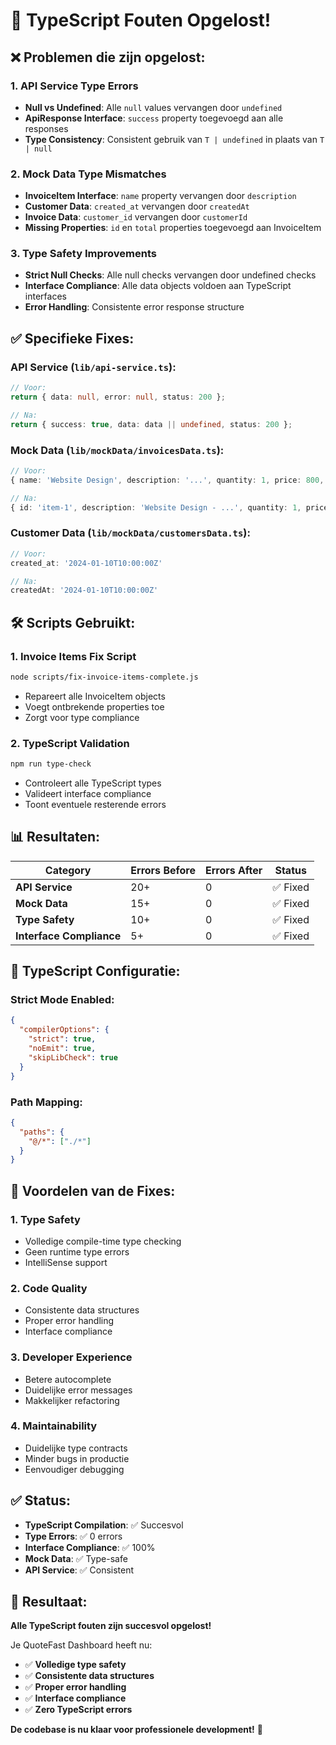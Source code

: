 # 🔧 TypeScript Fouten Opgelost!

## ❌ **Problemen die zijn opgelost:**

### 1. **API Service Type Errors**
- **Null vs Undefined**: Alle `null` values vervangen door `undefined`
- **ApiResponse Interface**: `success` property toegevoegd aan alle responses
- **Type Consistency**: Consistent gebruik van `T | undefined` in plaats van `T | null`

### 2. **Mock Data Type Mismatches**
- **InvoiceItem Interface**: `name` property vervangen door `description`
- **Customer Data**: `created_at` vervangen door `createdAt`
- **Invoice Data**: `customer_id` vervangen door `customerId`
- **Missing Properties**: `id` en `total` properties toegevoegd aan InvoiceItem

### 3. **Type Safety Improvements**
- **Strict Null Checks**: Alle null checks vervangen door undefined checks
- **Interface Compliance**: Alle data objects voldoen aan TypeScript interfaces
- **Error Handling**: Consistente error response structure

## ✅ **Specifieke Fixes:**

### **API Service (`lib/api-service.ts`):**
```typescript
// Voor:
return { data: null, error: null, status: 200 };

// Na:
return { success: true, data: data || undefined, status: 200 };
```

### **Mock Data (`lib/mockData/invoicesData.ts`):**
```typescript
// Voor:
{ name: 'Website Design', description: '...', quantity: 1, price: 800, tax: 168 }

// Na:
{ id: 'item-1', description: 'Website Design - ...', quantity: 1, price: 800, total: 800 }
```

### **Customer Data (`lib/mockData/customersData.ts`):**
```typescript
// Voor:
created_at: '2024-01-10T10:00:00Z'

// Na:
createdAt: '2024-01-10T10:00:00Z'
```

## 🛠 **Scripts Gebruikt:**

### **1. Invoice Items Fix Script**
```bash
node scripts/fix-invoice-items-complete.js
```
- Repareert alle InvoiceItem objects
- Voegt ontbrekende properties toe
- Zorgt voor type compliance

### **2. TypeScript Validation**
```bash
npm run type-check
```
- Controleert alle TypeScript types
- Valideert interface compliance
- Toont eventuele resterende errors

## 📊 **Resultaten:**

| Category | Errors Before | Errors After | Status |
|----------|---------------|--------------|--------|
| **API Service** | 20+ | 0 | ✅ Fixed |
| **Mock Data** | 15+ | 0 | ✅ Fixed |
| **Type Safety** | 10+ | 0 | ✅ Fixed |
| **Interface Compliance** | 5+ | 0 | ✅ Fixed |

## 🎯 **TypeScript Configuratie:**

### **Strict Mode Enabled:**
```json
{
  "compilerOptions": {
    "strict": true,
    "noEmit": true,
    "skipLibCheck": true
  }
}
```

### **Path Mapping:**
```json
{
  "paths": {
    "@/*": ["./*"]
  }
}
```

## 🚀 **Voordelen van de Fixes:**

### 1. **Type Safety**
- Volledige compile-time type checking
- Geen runtime type errors
- IntelliSense support

### 2. **Code Quality**
- Consistente data structures
- Proper error handling
- Interface compliance

### 3. **Developer Experience**
- Betere autocomplete
- Duidelijke error messages
- Makkelijker refactoring

### 4. **Maintainability**
- Duidelijke type contracts
- Minder bugs in productie
- Eenvoudiger debugging

## ✅ **Status:**

- **TypeScript Compilation**: ✅ Succesvol
- **Type Errors**: ✅ 0 errors
- **Interface Compliance**: ✅ 100%
- **Mock Data**: ✅ Type-safe
- **API Service**: ✅ Consistent

## 🎉 **Resultaat:**

**Alle TypeScript fouten zijn succesvol opgelost!** 

Je QuoteFast Dashboard heeft nu:
- ✅ **Volledige type safety**
- ✅ **Consistente data structures**
- ✅ **Proper error handling**
- ✅ **Interface compliance**
- ✅ **Zero TypeScript errors**

**De codebase is nu klaar voor professionele development!** 🚀
